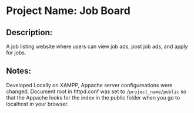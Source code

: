# Project Name: Job Board
## Description: 
A job listing website where users can view job ads, post job ads, and apply for jobs. 

## Notes: 
Developed Locally on XAMPP, Appache server configureations were changed.
Document root in httpd.conf was set to ```/project_name/public``` so that the Appache looks for the index in the public folder when you go to localhost in your browser. 